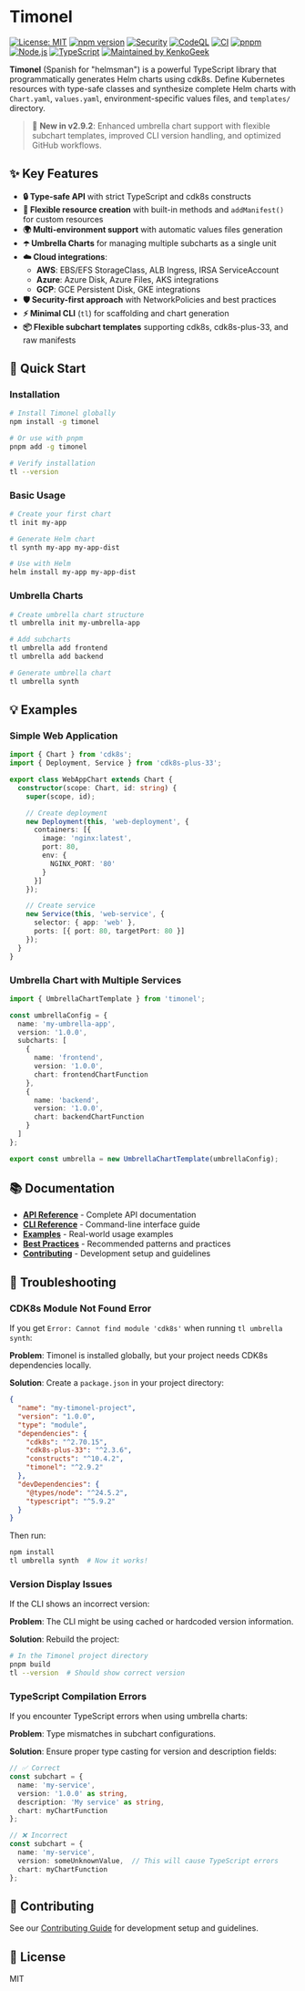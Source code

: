 # Timonel

[![License: MIT][license-badge]][license-url]
[![npm version][npm-badge]][npm-url]
[![Security][security-badge]][security-url]
[![CodeQL][codeql-badge]][codeql-url]
[![CI][ci-badge]][ci-url]
[![pnpm][pnpm-badge]][pnpm-url]
[![Node.js][node-badge]][node-url]
[![TypeScript][ts-badge]][ts-url]
[![Maintained by KenkoGeek][maintained-badge]][maintained-url]

**Timonel** (Spanish for "helmsman") is a powerful TypeScript library that programmatically generates
Helm charts using cdk8s. Define Kubernetes resources with type-safe classes and synthesize complete
Helm charts with `Chart.yaml`, `values.yaml`, environment-specific values files, and `templates/`
directory.

> 🚀 **New in v2.9.2**: Enhanced umbrella chart support with flexible subchart templates, improved
> CLI version handling, and optimized GitHub workflows.

## ✨ Key Features

- **🔒 Type-safe API** with strict TypeScript and cdk8s constructs
- **🔧 Flexible resource creation** with built-in methods and `addManifest()` for custom resources
- **🌍 Multi-environment support** with automatic values files generation
- **☂️ Umbrella Charts** for managing multiple subcharts as a single unit
- **☁️ Cloud integrations**:
  - **AWS**: EBS/EFS StorageClass, ALB Ingress, IRSA ServiceAccount
  - **Azure**: Azure Disk, Azure Files, AKS integrations
  - **GCP**: GCE Persistent Disk, GKE integrations
- **🛡️ Security-first approach** with NetworkPolicies and best practices
- **⚡ Minimal CLI** (`tl`) for scaffolding and chart generation
- **📦 Flexible subchart templates** supporting cdk8s, cdk8s-plus-33, and raw manifests

## 🚀 Quick Start

### Installation

```bash
# Install Timonel globally
npm install -g timonel

# Or use with pnpm
pnpm add -g timonel

# Verify installation
tl --version
```

### Basic Usage

```bash
# Create your first chart
tl init my-app

# Generate Helm chart
tl synth my-app my-app-dist

# Use with Helm
helm install my-app my-app-dist
```

### Umbrella Charts

```bash
# Create umbrella chart structure
tl umbrella init my-umbrella-app

# Add subcharts
tl umbrella add frontend
tl umbrella add backend

# Generate umbrella chart
tl umbrella synth
```

## 💡 Examples

### Simple Web Application

```typescript
import { Chart } from 'cdk8s';
import { Deployment, Service } from 'cdk8s-plus-33';

export class WebAppChart extends Chart {
  constructor(scope: Chart, id: string) {
    super(scope, id);

    // Create deployment
    new Deployment(this, 'web-deployment', {
      containers: [{
        image: 'nginx:latest',
        port: 80,
        env: {
          NGINX_PORT: '80'
        }
      }]
    });

    // Create service
    new Service(this, 'web-service', {
      selector: { app: 'web' },
      ports: [{ port: 80, targetPort: 80 }]
    });
  }
}
```

### Umbrella Chart with Multiple Services

```typescript
import { UmbrellaChartTemplate } from 'timonel';

const umbrellaConfig = {
  name: 'my-umbrella-app',
  version: '1.0.0',
  subcharts: [
    {
      name: 'frontend',
      version: '1.0.0',
      chart: frontendChartFunction
    },
    {
      name: 'backend',
      version: '1.0.0',
      chart: backendChartFunction
    }
  ]
};

export const umbrella = new UmbrellaChartTemplate(umbrellaConfig);
```

## 📚 Documentation

- **[API Reference](https://github.com/KenkoGeek/timonel/wiki/API-Reference)** - Complete API
  documentation
- **[CLI Reference](https://github.com/KenkoGeek/timonel/wiki/CLI-Reference)** - Command-line
  interface guide
- **[Examples](https://github.com/KenkoGeek/timonel/wiki/Examples)** - Real-world usage examples
- **[Best Practices](https://github.com/KenkoGeek/timonel/wiki/Best-Practices)** - Recommended
  patterns and practices
- **[Contributing](https://github.com/KenkoGeek/timonel/wiki/Contributing)** - Development setup
  and guidelines

## 🔧 Troubleshooting

### CDK8s Module Not Found Error

If you get `Error: Cannot find module 'cdk8s'` when running `tl umbrella synth`:

**Problem**: Timonel is installed globally, but your project needs CDK8s dependencies locally.

**Solution**: Create a `package.json` in your project directory:

```json
{
  "name": "my-timonel-project",
  "version": "1.0.0",
  "type": "module",
  "dependencies": {
    "cdk8s": "^2.70.15",
    "cdk8s-plus-33": "^2.3.6",
    "constructs": "^10.4.2",
    "timonel": "^2.9.2"
  },
  "devDependencies": {
    "@types/node": "^24.5.2",
    "typescript": "^5.9.2"
  }
}
```

Then run:

```bash
npm install
tl umbrella synth  # Now it works!
```

### Version Display Issues

If the CLI shows an incorrect version:

**Problem**: The CLI might be using cached or hardcoded version information.

**Solution**: Rebuild the project:

```bash
# In the Timonel project directory
pnpm build
tl --version  # Should show correct version
```

### TypeScript Compilation Errors

If you encounter TypeScript errors when using umbrella charts:

**Problem**: Type mismatches in subchart configurations.

**Solution**: Ensure proper type casting for version and description fields:

```typescript
// ✅ Correct
const subchart = {
  name: 'my-service',
  version: '1.0.0' as string,
  description: 'My service' as string,
  chart: myChartFunction
};

// ❌ Incorrect
const subchart = {
  name: 'my-service',
  version: someUnknownValue,  // This will cause TypeScript errors
  chart: myChartFunction
};
```

## 🤝 Contributing

See our [Contributing Guide](https://github.com/KenkoGeek/timonel/wiki/Contributing) for development
setup and guidelines.

## 📄 License

MIT

<!-- Badges -->

[license-badge]: https://img.shields.io/badge/License-MIT-yellow.svg
[license-url]: https://opensource.org/licenses/MIT
[npm-badge]: https://img.shields.io/npm/v/timonel.svg
[npm-url]: https://www.npmjs.com/package/timonel
[security-badge]: https://img.shields.io/badge/Security-Policy-2ea44f?logo=security&logoColor=fff
[security-url]: SECURITY.md
[pnpm-badge]: https://img.shields.io/badge/pm-pnpm-ffd95a?logo=pnpm&logoColor=fff&labelColor=24292e
[pnpm-url]: https://pnpm.io/
[node-badge]: https://img.shields.io/badge/node-%3E%3D20-339933?logo=node.js&logoColor=fff
[node-url]: https://nodejs.org/
[ts-badge]: https://img.shields.io/badge/TypeScript-5.x-3178C6?logo=typescript&logoColor=fff
[ts-url]: https://www.typescriptlang.org/
[maintained-badge]: https://img.shields.io/badge/maintained%20by-KenkoGeek-6C78AF?style=flat
[maintained-url]: https://github.com/kenkogeek/
[ci-badge]: https://github.com/KenkoGeek/timonel/actions/workflows/test.yaml/badge.svg?branch=main
[ci-url]: https://github.com/KenkoGeek/timonel/actions/workflows/test.yaml
[codeql-badge]: https://github.com/KenkoGeek/timonel/actions/workflows/codeql.yaml/badge.svg
[codeql-url]: https://github.com/KenkoGeek/timonel/actions/workflows/codeql.yaml
